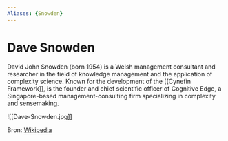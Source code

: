 ```yaml
---
Aliases: {Snowden}
---
```

# Dave Snowden

David John Snowden (born 1954) is a Welsh management consultant and researcher in the field of knowledge management and the application of complexity science. Known for the development of the [[Cynefin Framework]],  is the founder and chief scientific officer of Cognitive Edge, a Singapore-based management-consulting firm specializing in complexity and sensemaking.

![[Dave-Snowden.jpg]]

Bron: [Wikipedia](https://en.wikipedia.org/wiki/Dave_Snowden)